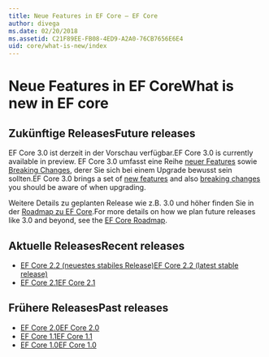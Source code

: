 ```yaml
---
title: Neue Features in EF Core – EF Core
author: divega
ms.date: 02/20/2018
ms.assetid: C21F89EE-FB08-4ED9-A2A0-76CB7656E6E4
uid: core/what-is-new/index
---
```


# <a name="what-is-new-in-ef-core"></a><span data-ttu-id="128ae-102">Neue Features in EF Core</span><span class="sxs-lookup"><span data-stu-id="128ae-102">What is new in EF core</span></span>

## <a name="future-releases"></a><span data-ttu-id="128ae-103">Zukünftige Releases</span><span class="sxs-lookup"><span data-stu-id="128ae-103">Future releases</span></span>

<span data-ttu-id="128ae-104">EF Core 3.0 ist derzeit in der Vorschau verfügbar.</span><span class="sxs-lookup"><span data-stu-id="128ae-104">EF Core 3.0 is currently available in preview.</span></span> <span data-ttu-id="128ae-105">EF Core 3.0 umfasst eine Reihe [neuer Features](xref:core/what-is-new/ef-core-3.0/features) sowie [Breaking Changes](xref:core/what-is-new/ef-core-3.0/breaking-changes), derer Sie sich bei einem Upgrade bewusst sein sollten.</span><span class="sxs-lookup"><span data-stu-id="128ae-105">EF Core 3.0 brings a set of [new features](xref:core/what-is-new/ef-core-3.0/features) and also [breaking changes](xref:core/what-is-new/ef-core-3.0/breaking-changes) you should be aware of when upgrading.</span></span>

<span data-ttu-id="128ae-106">Weitere Details zu geplanten Release wie z.B. 3.0 und höher finden Sie in der [Roadmap zu EF Core](xref:core/what-is-new/roadmap).</span><span class="sxs-lookup"><span data-stu-id="128ae-106">For more details on how we plan future releases like 3.0 and beyond, see the [EF Core Roadmap](xref:core/what-is-new/roadmap).</span></span>

## <a name="recent-releases"></a><span data-ttu-id="128ae-107">Aktuelle Releases</span><span class="sxs-lookup"><span data-stu-id="128ae-107">Recent releases</span></span>

- [<span data-ttu-id="128ae-108">EF Core 2.2 (neuestes stabiles Release)</span><span class="sxs-lookup"><span data-stu-id="128ae-108">EF Core 2.2 (latest stable release)</span></span>](xref:core/what-is-new/ef-core-2.2)
- [<span data-ttu-id="128ae-109">EF Core 2.1</span><span class="sxs-lookup"><span data-stu-id="128ae-109">EF Core 2.1</span></span>](xref:core/what-is-new/ef-core-2.1)

## <a name="past-releases"></a><span data-ttu-id="128ae-110">Frühere Releases</span><span class="sxs-lookup"><span data-stu-id="128ae-110">Past releases</span></span>

- [<span data-ttu-id="128ae-111">EF Core 2.0</span><span class="sxs-lookup"><span data-stu-id="128ae-111">EF Core 2.0</span></span>](xref:core/what-is-new/ef-core-2.0)
- [<span data-ttu-id="128ae-112">EF Core 1.1</span><span class="sxs-lookup"><span data-stu-id="128ae-112">EF Core 1.1</span></span>](xref:core/what-is-new/ef-core-1.1)
- [<span data-ttu-id="128ae-113">EF Core 1.0</span><span class="sxs-lookup"><span data-stu-id="128ae-113">EF Core 1.0</span></span>](xref:core/what-is-new/ef-core-1.0)
